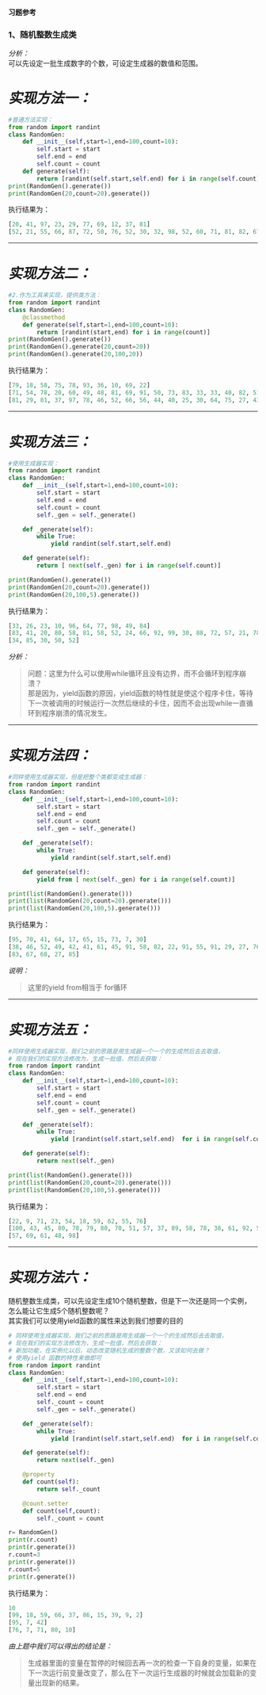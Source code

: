 #### 习题参考
### 1、随机整数生成类

*分析：*  
可以先设定一批生成数字的个数，可设定生成器的数值和范围。  

# *实现方法一：*  
```py
#普通方法实现：
from random import randint
class RandomGen:
    def __init__(self,start=1,end=100,count=10):
        self.start = start
        self.end = end
        self.count = count
    def generate(self):
        return [randint(self.start,self.end) for i in range(self.count)]
print(RandomGen().generate())
print(RandomGen(20,count=20).generate())
```
执行结果为：
```py
[20, 41, 97, 23, 29, 77, 69, 12, 37, 81]
[52, 21, 55, 66, 87, 72, 50, 76, 52, 30, 32, 98, 52, 60, 71, 81, 82, 67, 72, 81]
```
* * * 
# *实现方法二：*  
```py
#2.作为工具来实现，提供类方法：
from random import randint
class RandomGen:
    @classmethod
    def generate(self,start=1,end=100,count=10):
        return [randint(start,end) for i in range(count)]
print(RandomGen().generate())
print(RandomGen().generate(20,count=20))
print(RandomGen().generate(20,100,20))
```
执行结果为：
```py
[79, 18, 58, 75, 78, 93, 36, 10, 69, 22]
[71, 54, 78, 20, 60, 49, 48, 81, 69, 91, 50, 73, 83, 33, 33, 40, 82, 51, 34, 56]
[81, 29, 81, 37, 97, 78, 46, 52, 66, 56, 44, 40, 25, 30, 64, 75, 27, 43, 81, 77]
```
* * * 


# *实现方法三：*  
```py
#使用生成器实现：
from random import randint
class RandomGen:
    def __init__(self,start=1,end=100,count=10):
        self.start = start
        self.end = end
        self.count = count
        self._gen = self._generate()

    def _generate(self):
        while True:
            yield randint(self.start,self.end)

    def generate(self):
        return [ next(self._gen) for i in range(self.count)]

print(RandomGen().generate())
print(RandomGen(20,count=20).generate())
print(RandomGen(20,100,5).generate())
```
执行结果为：
```py
[33, 26, 23, 10, 96, 64, 77, 98, 49, 84]
[83, 41, 20, 80, 58, 81, 58, 52, 24, 66, 92, 99, 30, 88, 72, 57, 21, 78, 61, 80]
[34, 85, 30, 50, 52]
```
*分析：*  
> 问题：这里为什么可以使用while循环且没有边界，而不会循环到程序崩溃？  
> 那是因为，yield函数的原因，yield函数的特性就是使这个程序卡住，等待下一次被调用的时候运行一次然后继续的卡住，因而不会出现while一直循环到程序崩溃的情况发生。  

* * * 
# *实现方法四：*  
```py
#同样使用生成器实现，但是把整个类都变成生成器：
from random import randint
class RandomGen:
    def __init__(self,start=1,end=100,count=10):
        self.start = start
        self.end = end
        self.count = count
        self._gen = self._generate()

    def _generate(self):
        while True:
            yield randint(self.start,self.end)

    def generate(self):
        yield from [ next(self._gen) for i in range(self.count)]

print(list(RandomGen().generate()))
print(list(RandomGen(20,count=20).generate()))
print(list(RandomGen(20,100,5).generate()))
```
执行结果为：
```py
[95, 70, 41, 64, 17, 65, 15, 73, 7, 30]
[38, 46, 52, 49, 42, 41, 61, 45, 91, 58, 82, 22, 91, 55, 91, 29, 27, 76, 39, 78]
[83, 67, 68, 27, 85]
```
*说明：*
> 这里的yield from相当于 for循环

* * * 

# *实现方法五：*  
```py
#同样使用生成器实现，我们之前的思路是用生成器一个一个的生成然后去去取值，
# 现在我们的实现方法修改为，生成一批值，然后去获取：
from random import randint
class RandomGen:
    def __init__(self,start=1,end=100,count=10):
        self.start = start
        self.end = end
        self.count = count
        self._gen = self._generate()

    def _generate(self):
        while True:
            yield [randint(self.start,self.end)  for i in range(self.count)]

    def generate(self):
        return next(self._gen)

print(list(RandomGen().generate()))
print(list(RandomGen(20,count=20).generate()))
print(list(RandomGen(20,100,5).generate()))
```
执行结果为：
```py
[22, 9, 71, 23, 54, 18, 59, 62, 55, 76]
[100, 43, 45, 80, 78, 79, 80, 70, 51, 57, 37, 89, 58, 78, 38, 61, 92, 53, 49, 68]
[57, 69, 61, 48, 98]
```
* * * 

# *实现方法六：*  
随机整数生成类，可以先设定生成10个随机整数，但是下一次还是同一个实例，怎么能让它生成5个随机整数呢？  
其实我们可以使用yield函数的属性来达到我们想要的目的  
```py
# 同样使用生成器实现，我们之前的思路是用生成器一个一个的生成然后去去取值，
# 现在我们的实现方法修改为，生成一批值，然后去获取：
# 新加功能，在实例化以后，动态改变随机生成的整数个数，又该如何去做？
# 使用yield 函数的特性来做即可
from random import randint
class RandomGen:
    def __init__(self,start=1,end=100,count=10):
        self.start = start
        self.end = end
        self._count = count
        self._gen = self._generate()

    def _generate(self):
        while True:
            yield [randint(self.start,self.end)  for i in range(self.count)]

    def generate(self):
        return next(self._gen)

    @property
    def count(self):
        return self._count

    @count.setter
    def count(self,count):
        self._count = count

r= RandomGen()
print(r.count)
print(r.generate())
r.count=3
print(r.generate())
r.count=5
print(r.generate())
```
执行结果为：
```py
10
[99, 18, 59, 66, 37, 86, 15, 39, 9, 2]
[95, 7, 42]
[76, 7, 71, 80, 10]
```

*由上题中我们可以得出的结论是：*  
> 生成器里面的变量在暂停的时候回去再一次的检查一下自身的变量，如果在下一次运行前变量改变了，那么在下一次运行生成器的时候就会加载新的变量出现新的结果。  